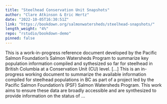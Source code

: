 ```yaml
---
title: "Steelhead Conservation Unit Snapshots"
author: "Clare Atkinson & Eric Hertz"
date: "2022-10-05T16:30:51Z"
link: "https://bookdown.org/salmonwatersheds/steelhead-snapshots/"
length_weight: "4%"
repo: "rstudio/bookdown-demo"
pinned: false
---
```


This is a work-in-progress reference document developed by the Pacific Salmon Foundation’s Salmon Watersheds Program to summarize key population information compiled and sythesized so far for steelhead in British Columbia at a Conservation Unit (CU) level. [...] This is an in-progress working document to summarize the available information compiled for steelhead populations in BC as part of a project led by the Pacific Salmon Foundation’s (PSF) Salmon Watersheds Program. This work aims to ensure these data are broadly accessible and are synthesized to provide information on the status of ...
